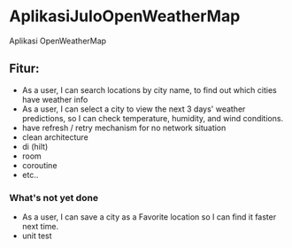 # AplikasiJuloOpenWeatherMap
Aplikasi OpenWeatherMap

## Fitur:
- As a user, I can search locations by city name, to find out which cities have weather info
- As a user, I can select a city to view the next 3 days' weather predictions, so I can check temperature, humidity, and wind conditions.
- have refresh / retry mechanism for no network situation
- clean architecture
- di (hilt)
- room
- coroutine
- etc..

### What's not yet done
- As a user, I can save a city as a Favorite location so I can find it faster next time.
- unit test
